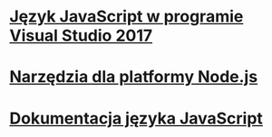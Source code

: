 # [Język JavaScript w programie Visual Studio 2017](/visualstudio/javascript/javascript-in-vs-2017)
# [Narzędzia dla platformy Node.js](/visualstudio/javascript/tutorial-nodejs)
# [Dokumentacja języka JavaScript](javascript-language-reference.md)
